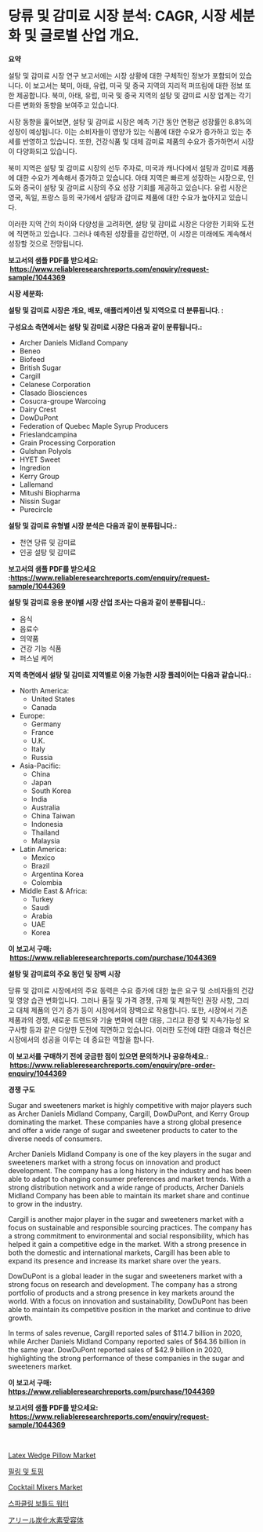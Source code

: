 <p><h1>당류 및 감미료 시장 분석: CAGR, 시장 세분화 및 글로벌 산업 개요.</h1></p><p><strong>요약</strong></p>
<p><p>설탕 및 감미료 시장 연구 보고서에는 시장 상황에 대한 구체적인 정보가 포함되어 있습니다. 이 보고서는 북미, 아태, 유럽, 미국 및 중국 지역의 지리적 퍼뜨림에 대한 정보 또한 제공합니다. 북미, 아태, 유럽, 미국 및 중국 지역의 설탕 및 감미료 시장 업계는 각기 다른 변화와 동향을 보여주고 있습니다.</p><p>시장 동향을 훑어보면, 설탕 및 감미료 시장은 예측 기간 동안 연평균 성장률인 8.8%의 성장이 예상됩니다. 이는 소비자들이 영양가 있는 식품에 대한 수요가 증가하고 있는 추세를 반영하고 있습니다. 또한, 건강식품 및 대체 감미료 제품의 수요가 증가하면서 시장이 다양화되고 있습니다.</p><p>북미 지역은 설탕 및 감미료 시장의 선두 주자로, 미국과 캐나다에서 설탕과 감미료 제품에 대한 수요가 계속해서 증가하고 있습니다. 아태 지역은 빠르게 성장하는 시장으로, 인도와 중국이 설탕 및 감미료 시장의 주요 성장 기회를 제공하고 있습니다. 유럽 시장은 영국, 독일, 프랑스 등의 국가에서 설탕과 감미료 제품에 대한 수요가 높아지고 있습니다.</p><p>이러한 지역 간의 차이와 다양성을 고려하면, 설탕 및 감미료 시장은 다양한 기회와 도전에 직면하고 있습니다. 그러나 예측된 성장률을 감안하면, 이 시장은 미래에도 계속해서 성장할 것으로 전망됩니다.</p></p>
<p><strong>보고서의 샘플 PDF를 받으세요: &nbsp;<a href="https://www.reliableresearchreports.com/enquiry/request-sample/1044369">https://www.reliableresearchreports.com/enquiry/request-sample/1044369</a></strong></p>
<p><strong>시장 세분화:</strong></p>
<p><strong> 설탕 및 감미료 시장은 개요, 배포, 애플리케이션 및 지역으로 더 분류됩니다. :</strong></p>
<p><strong>구성요소 측면에서는 설탕 및 감미료 시장은 다음과 같이 분류됩니다.:</strong></p>
<p><ul><li>Archer Daniels Midland Company</li><li>Beneo</li><li>Biofeed</li><li>British Sugar</li><li>Cargill</li><li>Celanese Corporation</li><li>Clasado Biosciences</li><li>Cosucra-groupe Warcoing</li><li>Dairy Crest</li><li>DowDuPont</li><li>Federation of Quebec Maple Syrup Producers</li><li>Frieslandcampina</li><li>Grain Processing Corporation</li><li>Gulshan Polyols</li><li>HYET Sweet</li><li>Ingredion</li><li>Kerry Group</li><li>Lallemand</li><li>Mitushi Biopharma</li><li>Nissin Sugar</li><li>Purecircle</li></ul></p>
<p><strong> 설탕 및 감미료 유형별 시장 분석은 다음과 같이 분류됩니다.:</strong></p>
<p><ul><li>천연 당류 및 감미료</li><li>인공 설탕 및 감미료</li></ul></p>
<p><strong>보고서의 샘플 PDF를 받으세요 :<a href="https://www.reliableresearchreports.com/enquiry/request-sample/1044369">https://www.reliableresearchreports.com/enquiry/request-sample/1044369</a></strong></p>
<p><strong> 설탕 및 감미료 응용 분야별 시장 산업 조사는 다음과 같이 분류됩니다.:</strong></p>
<p><ul><li>음식</li><li>음료수</li><li>의약품</li><li>건강 기능 식품</li><li>퍼스널 케어</li></ul></p>
<p><strong>지역 측면에서 설탕 및 감미료 지역별로 이용 가능한 시장 플레이어는 다음과 같습니다.:</strong></p>
<p><ul>
    <li>
        North America:
        <ul>
            <li>United States</li>
            <li>Canada</li>
        </ul>
    </li>
    <li>
        Europe:
        <ul>
            <li>Germany</li>
            <li>France</li>
            <li>U.K.</li>
            <li>Italy</li>
            <li>Russia</li>
        </ul>
    </li>
    <li>
        Asia-Pacific:
        <ul>
            <li>China</li>
            <li>Japan</li>
            <li>South Korea</li>
            <li>India</li>
            <li>Australia</li>
            <li>China Taiwan</li>
            <li>Indonesia</li>
            <li>Thailand</li>
            <li>Malaysia</li>
        </ul>
    </li>
    <li>
        Latin America:
        <ul>
            <li>Mexico</li>
            <li>Brazil</li>
            <li>Argentina Korea</li>
            <li>Colombia</li>
        </ul>
    </li>
    <li>
        Middle East & Africa:
        <ul>
            <li>Turkey</li>
            <li>Saudi</li>
            <li>Arabia</li>
            <li>UAE</li>
            <li>Korea</li>
        </ul>
    </li>
    </ul></p>
<p><strong>이 보고서 구매: &nbsp;<a href="https://www.reliableresearchreports.com/purchase/1044369">https://www.reliableresearchreports.com/purchase/1044369</a></strong></p>
<p><strong>설탕 및 감미료의 주요 동인 및 장벽 시장</strong></p>
<p><p>당류 및 감미료 시장에서의 주요 동력은 수요 증가에 대한 높은 요구 및 소비자들의 건강 및 영양 습관 변화입니다. 그러나 품질 및 가격 경쟁, 규제 및 제한적인 권장 사항, 그리고 대체 제품의 인기 증가 등이 시장에서의 장벽으로 작용합니다. 또한, 시장에서 기존 제품과의 경쟁, 새로운 트렌드와 기술 변화에 대한 대응, 그리고 환경 및 지속가능성 요구사항 등과 같은 다양한 도전에 직면하고 있습니다. 이러한 도전에 대한 대응과 혁신은 시장에서의 성공을 이루는 데 중요한 역할을 합니다.</p></p>
<p><strong>이 보고서를 구매하기 전에 궁금한 점이 있으면 문의하거나 공유하세요.: &nbsp;<a href="https://www.reliableresearchreports.com/enquiry/pre-order-enquiry/1044369">https://www.reliableresearchreports.com/enquiry/pre-order-enquiry/1044369</a></strong></p>
<p><strong>경쟁 구도</strong></p>
<p><p>Sugar and sweeteners market is highly competitive with major players such as Archer Daniels Midland Company, Cargill, DowDuPont, and Kerry Group dominating the market. These companies have a strong global presence and offer a wide range of sugar and sweetener products to cater to the diverse needs of consumers.</p><p>Archer Daniels Midland Company is one of the key players in the sugar and sweeteners market with a strong focus on innovation and product development. The company has a long history in the industry and has been able to adapt to changing consumer preferences and market trends. With a strong distribution network and a wide range of products, Archer Daniels Midland Company has been able to maintain its market share and continue to grow in the industry.</p><p>Cargill is another major player in the sugar and sweeteners market with a focus on sustainable and responsible sourcing practices. The company has a strong commitment to environmental and social responsibility, which has helped it gain a competitive edge in the market. With a strong presence in both the domestic and international markets, Cargill has been able to expand its presence and increase its market share over the years.</p><p>DowDuPont is a global leader in the sugar and sweeteners market with a strong focus on research and development. The company has a strong portfolio of products and a strong presence in key markets around the world. With a focus on innovation and sustainability, DowDuPont has been able to maintain its competitive position in the market and continue to drive growth.</p><p>In terms of sales revenue, Cargill reported sales of $114.7 billion in 2020, while Archer Daniels Midland Company reported sales of $64.36 billion in the same year. DowDuPont reported sales of $42.9 billion in 2020, highlighting the strong performance of these companies in the sugar and sweeteners market.</p></p>
<p><strong>이 보고서 구매: &nbsp; <a href="https://www.reliableresearchreports.com/purchase/1044369">https://www.reliableresearchreports.com/purchase/1044369</a></strong></p>
<p><strong>보고서의 샘플 PDF를 받으세요: &nbsp;<a href="https://www.reliableresearchreports.com/enquiry/request-sample/1044369">https://www.reliableresearchreports.com/enquiry/request-sample/1044369</a></strong><strong></strong></p>
<p>&nbsp;</p>
<p><p><a href="https://github.com/castoriffic/Market-Research-Report-List-3/blob/main/latex-wedge-pillow-market.md">Latex Wedge Pillow Market</a></p><p><a href="https://github.com/nuekbpymrrz5/Market-Research-Report-List-1/blob/main/93950155653.md">필링 및 토핑</a></p><p><a href="https://issuu.com/reportprime-2/docs/cocktail-mixers-market-size-2030.pptx">Cocktail Mixers Market</a></p><p><a href="https://github.com/BrettWeberrt8767765/Market-Research-Report-List-1/blob/main/37532405654.md">스파클링 보틀드 워터</a></p><p><a href="https://github.com/Sophiaard2003/Market-Research-Report-List-1/blob/main/26142686286.md">アリール炭化水素受容体</a></p></p>